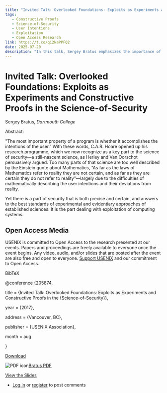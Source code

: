 ```yaml
---
title: "Invited Talk: Overlooked Foundations: Exploits as Experiments and Constructive Proofs in the Science-of-Security | USENIX"
tags:
   - Constructive Proofs
   - Science-of-Security
   - User Intentions
   - Exploitation
   - Open Access Research
link: https://t.co/qi2NaPPFQ2
date: 2025-07-20
description: "In this talk, Sergey Bratus emphasizes the importance of aligning program functionality with user intentions in the evolving science of security. C.A.R. Hoare's insights underscore the challenge of accurately mathematically modeling user intentions. Bratus proposes that security exploits serve as experimental evidence and constructive proofs within this domain, highlighting a significant aspect of security that adheres to rigorous experimental standards. This perspective shifts focus from abstract theory to practical exploitation methodologies, reinforcing the notion that understanding exploit mechanisms is crucial for advancing security sciences."
---
```


# Invited Talk: Overlooked Foundations: Exploits as Experiments and Constructive Proofs in the Science-of-Security

Sergey Bratus, _Dartmouth College_

Abstract:

"The most important property of a program is whether it accomplishes the intentions of the user.” With these words, C.A.R. Hoare opened up his research programme, which we now recognize as a key part to the science of security—a still-nascent science, as Herley and Van Oorschot persuasively argued. Too many parts of that science are too well described by the Einstein quote about Mathematics, “As far as the laws of Mathematics refer to reality they are not certain, and as far as they are certain they do not refer to reality”—largely due to the difficulties of mathematically describing the user intentions and their deviations from reality.

Yet there is a part of security that is both precise and certain, and answers to the best standards of experimental and evidentiary approaches of established sciences. It is the part dealing with exploitation of computing systems.

## Open Access Media

USENIX is committed to Open Access to the research presented at our events. Papers and proceedings are freely available to everyone once the event begins. Any video, audio, and/or slides that are posted after the event are also free and open to everyone. [Support USENIX](https://www.usenix.org/annual-fund) and our commitment to Open Access.

BibTeX

@conference {205874,

title = {Invited Talk: Overlooked Foundations: Exploits as Experiments and Constructive Proofs in the {Science-of-Security}},

year = {2017},

address = {Vancouver, BC},

publisher = {USENIX Association},

month = aug

}

[Download](https://www.usenix.org/biblio/export/bibtex/205874)

![PDF icon](https://www.usenix.org/core/modules/file/icons/application-pdf.png)[Bratus PDF](https://www.usenix.org/system/files/conference/cset17/cset17-paper-bratus.pdf "cset17-paper-bratus.pdf")

[View the Slides](https://www.usenix.org/sites/default/files/conference/protected-files/cset17_slides_bratus.pdf)

- [Log in](https://www.usenix.org/user/login?destination=comment/reply/205875%23comment-form) or [register](https://www.usenix.org/user/register?destination=comment/reply/205875%23comment-form) to post comments

